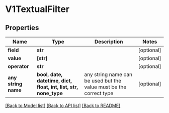 # V1TextualFilter


## Properties
Name | Type | Description | Notes
------------ | ------------- | ------------- | -------------
**field** | **str** |  | [optional] 
**value** | **[str]** |  | [optional] 
**operator** | **str** |  | [optional] 
**any string name** | **bool, date, datetime, dict, float, int, list, str, none_type** | any string name can be used but the value must be the correct type | [optional]

[[Back to Model list]](../README.md#documentation-for-models) [[Back to API list]](../README.md#documentation-for-api-endpoints) [[Back to README]](../README.md)


